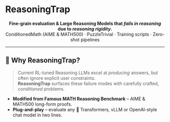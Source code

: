 # ReasoningTrap
<p align="center">
  <b>Fine-grain evaluation &amp; Large Reasoning Models that <i>fails in reasoning</i> due to <i>reasoning rigidity</i>.</b><br/>
  ConditionedMath (AIME &amp; MATH500) · PuzzleTrivial · Training scripts · Zero-shot pipelines
</p>

---

## 📜 Why ReasoningTrap?

> Current RL-tuned Reasoning LLMs excel at *producing* answers, but often ignore explicit user constraints.  
> **ReasoningTrap** surfaces these failure modes with carefully crafted, *conditioned* problems.
* **Modified from Famous MATH Reasoning Benchmark** – AIME & MATH500 long-form proofs.  
* **Plug-and-play** – evaluate any 🤗 Transformers, vLLM or OpenAI-style chat model in two lines.  

